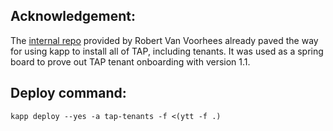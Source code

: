 
## Acknowledgement: 

The [internal repo](https://gitlab.eng.vmware.com/rvanvoorhees/kapp-controller-tap-install/) provided by Robert Van Voorhees already paved the way for using kapp to install all of TAP, including tenants. It was used as a spring board to prove out TAP tenant onboarding with version 1.1.

## Deploy command:
```
kapp deploy --yes -a tap-tenants -f <(ytt -f .)
```